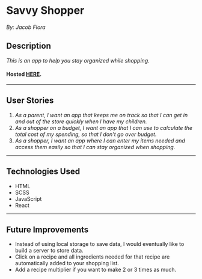 # Savvy Shopper
*By: Jacob Flora*
## Description
*This is an app to help you stay organized while shopping.*
#### Hosted [HERE](https://jacob52210.github.io/Savvy_Shopper/  "Savvy Shopper").
___
## User Stories
1. *As a parent, I want an app that keeps me on track so that I can get in and out of the store quickly when I have my children.*
2. *As a shopper on a budget, I want an app that I can use to calculate the total cost of my spending, so that I don't go over budget.*
3. *As a shopper, I want an app where I can enter my items needed and access them easily so that I can stay organized when shopping.*
___
## Technologies Used
* HTML
* SCSS
* JavaScript
* React
___
## Future Improvements
* Instead of using local storage to save data, I would eventually like to build a server to store data.
* Click on a recipe and all ingredients needed for that recipe are automatically added to your shopping list.
* Add a recipe multiplier if you want to make 2 or 3 times as much.

